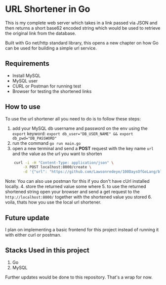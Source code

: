 # URL Shortener in Go

This is my complete web server which takes in a link passed via JSON and then returns a short base62 encoded string which would be used to retrieve the original link from the database.

Built with Go net/http standard library, this opens a new chapter on how Go can be used for building a simple url service.

## Requirements
- Install MySQL
- MySQL user
- CURL or Postman for running test
- Browser for testing the shortened links

## How to use

To use the url shortener all you need to do is to follow these steps:
1. add your MySQL db username and password on the env using the `export` keyword:
    `export db_user="DB_USER_NAME" && export db_pwd="DB_PASSWORD"`
2. run the command `go run main.go`
3. open a new terminal and send a **POST** request with the key name `url` and the value as the url you want to shorten
```Bash
    curl -i -H "Content-Type: application/json" \
        -X POST localhost:8000/create \
        -d '{"url": "https://github.com/Lawsonredeye/100DaysOfGoLang/blob/main/day27/main.go"}'
```
Note: You can also use postman for this if you don't have cUrl installed locally. 
4. store the returned value some where
5. to use the returned shortened string open your browser and send a get request to the `http://localhost:8000/` together with the shortened value you stored
6. voila, thats how you use the local url shortener.

## Future update
I plan on implementing a basic frontend for this project instead of running it with either curl or postman.

## Stacks Used in this project
1. Go
2. MySQL

Further updates would be done to this repository. That's a wrap for now.
